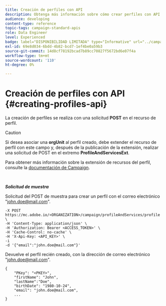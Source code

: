 ```yaml
---
title: Creación de perfiles con API
description: Obtenga más información sobre cómo crear perfiles con API.
audience: developing
content-type: reference
topic-tags: campaign-standard-apis
role: Data Engineer
level: Experienced
badge: label="DISPONIBILIDAD LIMITADA" type="Informative" url="../campaign-standard-migration-home.md" tooltip="Restringido a usuarios migrados por el Campaign Standard"
exl-id: 69e8d034-6bdd-4b82-bcd7-1ef4be0a59b3
source-git-commit: 14d8cf78192bcad7b89cc70827f5672bd6e07f4a
workflow-type: tm+mt
source-wordcount: '110'
ht-degree: 0%

---
```


# Creación de perfiles con API {#creating-profiles-api}

La creación de perfiles se realiza con una solicitud **POST** en el recurso de perfil.

>[!CAUTION]
>
>Si desea asociar una <b>orgUnit</b> al perfil creado, debe extender el recurso de perfil con este campo y, después de la publicación de la extensión, realizar una solicitud de POST en el extremo <b>ProfileAndServicesExt</b>.
>
>Para obtener más información sobre la extensión de recursos del perfil, consulte la <a href="https://helpx.adobe.com/es/campaign/standard/administration/using/organizational-units.html#partitioning-profiles">documentación de Campaign</a>.

<br/>

***Solicitud de muestra***

Solicitud del POST de muestra para crear un perfil con el correo electrónico &quot;john.doe@mail.com&quot;.

```
-X POST https://mc.adobe.io/<ORGANIZATION>/campaign/profileAndServices/profile \
-H 'Content-Type: application/json' \
-H 'Authorization: Bearer <ACCESS_TOKEN>' \
-H 'Cache-Control: no-cache' \
-H 'X-Api-Key: <API_KEY>' \
-i
-d '{"email":"john.doe@mail.com"}'
```

Devuelve el perfil recién creado, con la dirección de correo electrónico &quot;john.doe@mail.com&quot;.

```
{
    "PKey": "<PKEY>",
    "firstName": "John",
    "lastName":"Doe",
    "birthDate": "1980-10-24",
    "email": "john.doe@mail.com",
    ...
}
```
